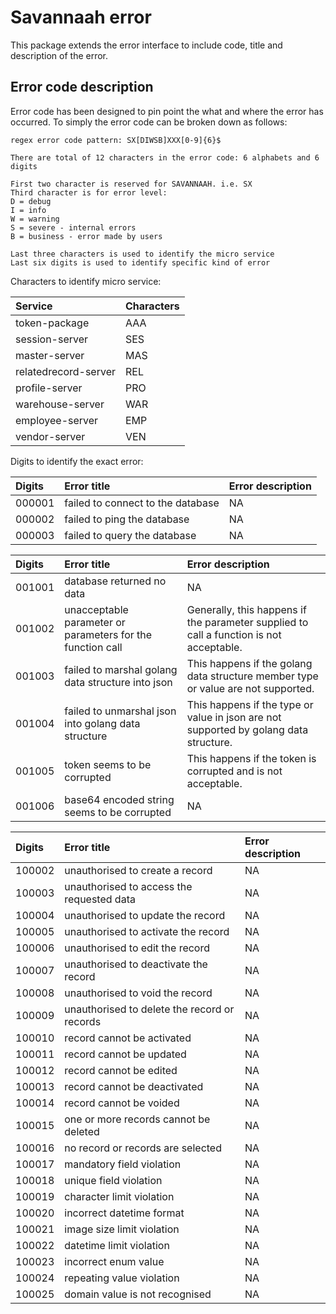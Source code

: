 # Savannaah error
This package extends the error interface to include code, title and description of the error.

## Error code description
Error code has been designed to pin point the what and where the error has occurred. To simply the error code can be broken down as follows:
    
    regex error code pattern: SX[DIWSB]XXX[0-9]{6}$
    
    There are total of 12 characters in the error code: 6 alphabets and 6 digits
    
    First two character is reserved for SAVANNAAH. i.e. SX
    Third character is for error level:
    D = debug
    I = info
    W = warning
    S = severe - internal errors
    B = business - error made by users
    
    Last three characters is used to identify the micro service
    Last six digits is used to identify specific kind of error

Characters to identify micro service:

| Service | Characters |
| :------ | :--------- |
| token-package | AAA |
| session-server | SES |
| master-server | MAS |
| relatedrecord-server | REL |
| profile-server | PRO |
| warehouse-server | WAR |
| employee-server | EMP |
| vendor-server | VEN |

Digits to identify the exact error:

| Digits | Error title | Error description |
| :----- | :---------- | :---------------- |
| 000001 | failed to connect to the database | NA |
| 000002 | failed to ping the database | NA |
| 000003 | failed to query the database | NA |

| Digits | Error title | Error description |
| :----- | :---------- | :---------------- |
| 001001 | database returned no data | NA |
| 001002 | unacceptable parameter or parameters for the function call | Generally, this happens if the parameter supplied to call a function is not acceptable. |
| 001003 | failed to marshal golang data structure into json | This happens if the golang data structure member type or value are not supported. |
| 001004 | failed to unmarshal json into golang data structure | This happens if the type or value in json are not supported by golang data structure. |
| 001005 | token seems to be corrupted | This happens if the token is corrupted and is not acceptable. |
| 001006 | base64 encoded string seems to be corrupted | NA |

| Digits | Error title | Error description |
| :----- | :---------- | :---------------- |
| 100002 | unauthorised to create a record | NA |
| 100003 | unauthorised to access the requested data | NA |
| 100004 | unauthorised to update the record | NA |
| 100005 | unauthorised to activate the record | NA |
| 100006 | unauthorised to edit the record | NA |
| 100007 | unauthorised to deactivate the record | NA |
| 100008 | unauthorised to void the record | NA |
| 100009 | unauthorised to delete the record or records | NA |
| 100010 | record cannot be activated | NA |
| 100011 | record cannot be updated | NA |
| 100012 | record cannot be edited | NA |
| 100013 | record cannot be deactivated | NA |
| 100014 | record cannot be voided | NA |
| 100015 | one or more records cannot be deleted | NA |
| 100016 | no record or records are selected | NA |
| 100017 | mandatory field violation | NA |
| 100018 | unique field violation | NA |
| 100019 | character limit violation | NA |
| 100020 | incorrect datetime format | NA |
| 100021 | image size limit violation |  NA |
| 100022 | datetime limit violation | NA |
| 100023 | incorrect enum value | NA |
| 100024 | repeating value violation | NA |
| 100025 | domain value is not recognised | NA |